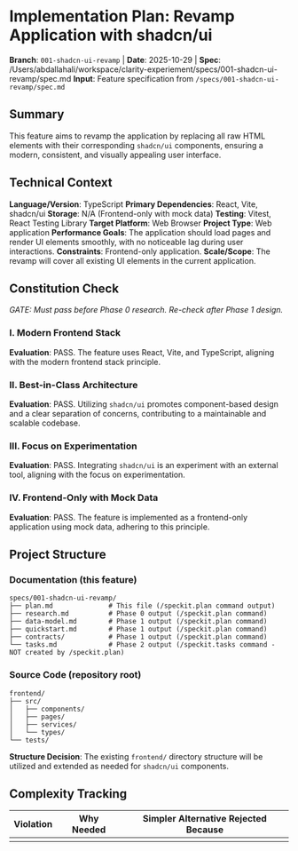 # Implementation Plan: Revamp Application with shadcn/ui

**Branch**: `001-shadcn-ui-revamp` | **Date**: 2025-10-29 | **Spec**: /Users/abdallahali/workspace/clarity-experiement/specs/001-shadcn-ui-revamp/spec.md
**Input**: Feature specification from `/specs/001-shadcn-ui-revamp/spec.md`

## Summary

This feature aims to revamp the application by replacing all raw HTML elements with their corresponding `shadcn/ui` components, ensuring a modern, consistent, and visually appealing user interface.

## Technical Context

**Language/Version**: TypeScript
**Primary Dependencies**: React, Vite, shadcn/ui
**Storage**: N/A (Frontend-only with mock data)
**Testing**: Vitest, React Testing Library
**Target Platform**: Web Browser
**Project Type**: Web application
**Performance Goals**: The application should load pages and render UI elements smoothly, with no noticeable lag during user interactions.
**Constraints**: Frontend-only application.
**Scale/Scope**: The revamp will cover all existing UI elements in the current application.

## Constitution Check

*GATE: Must pass before Phase 0 research. Re-check after Phase 1 design.*

### I. Modern Frontend Stack
**Evaluation**: PASS. The feature uses React, Vite, and TypeScript, aligning with the modern frontend stack principle.

### II. Best-in-Class Architecture
**Evaluation**: PASS. Utilizing `shadcn/ui` promotes component-based design and a clear separation of concerns, contributing to a maintainable and scalable codebase.

### III. Focus on Experimentation
**Evaluation**: PASS. Integrating `shadcn/ui` is an experiment with an external tool, aligning with the focus on experimentation.

### IV. Frontend-Only with Mock Data
**Evaluation**: PASS. The feature is implemented as a frontend-only application using mock data, adhering to this principle.

## Project Structure

### Documentation (this feature)

```text
specs/001-shadcn-ui-revamp/
├── plan.md              # This file (/speckit.plan command output)
├── research.md          # Phase 0 output (/speckit.plan command)
├── data-model.md        # Phase 1 output (/speckit.plan command)
├── quickstart.md        # Phase 1 output (/speckit.plan command)
├── contracts/           # Phase 1 output (/speckit.plan command)
└── tasks.md             # Phase 2 output (/speckit.tasks command - NOT created by /speckit.plan)
```

### Source Code (repository root)

```text
frontend/
├── src/
│   ├── components/
│   ├── pages/
│   ├── services/
│   └── types/
└── tests/
```

**Structure Decision**: The existing `frontend/` directory structure will be utilized and extended as needed for `shadcn/ui` components.

## Complexity Tracking

| Violation | Why Needed | Simpler Alternative Rejected Because |
|-----------|------------|-------------------------------------|
|           |            |                                     |